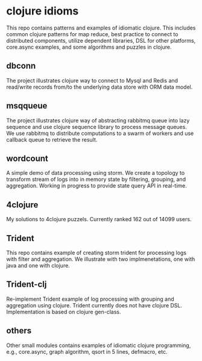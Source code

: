 # clojure idioms

This repo contains patterns and examples of idiomatic clojure.
This includes common clojure patterns for map reduce, best practice to connect to distributed components, utilize dependent libraries, DSL for other platforms, core.async examples, and some algorithms and puzzles in clojure.

## dbconn

The project illustrates clojure way to connect to Mysql and Redis and read/write records from/to the underlying data store with ORM data model.

## msqqueue

The project illustrates clojure way of abstracting rabbitmq queue into lazy sequence and use clojure sequence library to process message queues. We use rabbitmq to distribute computations to a swarm of workers and use callback queue to retrieve the result.

## wordcount

A simple demo of data processing using storm. We create a topology to transform stream of logs into in memory state by filtering, grouping, and aggregation. Working in progress to provide state query API in real-time.

## 4clojure

My solutions to 4clojure puzzels. Currently ranked 162 out of 14099 users.

## Trident

This repo contains example of creating storm trident for processing logs with filter and aggregation. We illustrate with two implmenetations, one with java and one with clojure. 

## Trident-clj

Re-implement Trident example of log processing with grouping and aggregation using clojure. Trident currently does not have clojure DSL. Implementation is based on clojure gen-class.

## others

Other small modules contains examples of idiomatic clojure programming, e.g., core.async, graph algorithm, qsort in 5 lines, defmacro, etc.